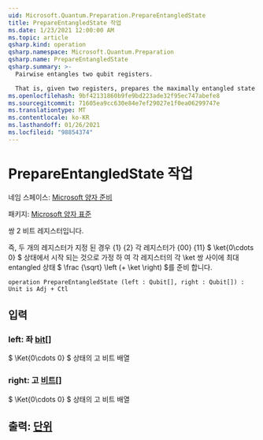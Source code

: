 ```yaml
---
uid: Microsoft.Quantum.Preparation.PrepareEntangledState
title: PrepareEntangledState 작업
ms.date: 1/23/2021 12:00:00 AM
ms.topic: article
qsharp.kind: operation
qsharp.namespace: Microsoft.Quantum.Preparation
qsharp.name: PrepareEntangledState
qsharp.summary: >-
  Pairwise entangles two qubit registers.

  That is, given two registers, prepares the maximally entangled state $\frac{1}{\sqrt{2}} \left(\ket{00} + \ket{11} \right)$ between each pair of qubits on the respective registers, assuming that each register starts in the $\ket{0\cdots 0}$ state.
ms.openlocfilehash: 9bf42131860b9fe9bd223ade32f95ec747abefe8
ms.sourcegitcommit: 71605ea9cc630e84e7ef29027e1f0ea06299747e
ms.translationtype: MT
ms.contentlocale: ko-KR
ms.lasthandoff: 01/26/2021
ms.locfileid: "98854374"
---
```

# <a name="prepareentangledstate-operation"></a>PrepareEntangledState 작업

네임 스페이스: [Microsoft 양자 준비](xref:Microsoft.Quantum.Preparation)

패키지: [Microsoft 양자 표준](https://nuget.org/packages/Microsoft.Quantum.Standard)


쌍 2 비트 레지스터입니다.

즉, 두 개의 레지스터가 지정 된 경우 {1} {2} 각 레지스터가 {00} {11} $ \ket{0\cdots 0} $ 상태에서 시작 되는 것으로 가정 하 여 각 레지스터의 각 \ket 쌍 사이에 최대 entangled 상태 $ \frac {\sqrt} \left (+ \ket \right) $를 준비 합니다.

```qsharp
operation PrepareEntangledState (left : Qubit[], right : Qubit[]) : Unit is Adj + Ctl
```


## <a name="input"></a>입력

### <a name="left--qubit"></a>left: 좌 [bit](xref:microsoft.quantum.lang-ref.qubit)[]

$ \Ket{0\cdots 0} $ 상태의 고 비트 배열


### <a name="right--qubit"></a>right: 고 [비트](xref:microsoft.quantum.lang-ref.qubit)[]

$ \Ket{0\cdots 0} $ 상태의 고 비트 배열



## <a name="output--unit"></a>출력: [단위](xref:microsoft.quantum.lang-ref.unit)

